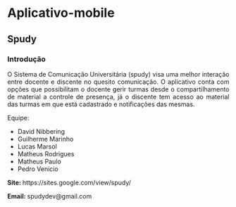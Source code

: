# Aplicativo-mobile

## Spudy
### Introdução
  <p align="justify">  O Sistema de Comunicação Universitária (spudy) visa uma melhor interação entre docente e discente no quesito comunicação. O aplicativo conta com opções que possibilitam o docente gerir turmas desde o compartilhamento de material a controle de presença, já o discente tem acesso ao material das turmas em que está cadastrado e notificações das mesmas.</p>
  
  
 Equipe:
  <ul>
  <li> David Nibbering </li>
  <li> Guilherme Marinho </li>
  <li> Lucas Marsol </li>
  <li> Matheus Rodrigues </li>
  <li> Matheus Paulo </li>
  <li> Pedro Venicio </li>
  </ul>


<p> 
  <strong> Site: </strong> https://sites.google.com/view/spudy/
</p>
<p>
  <strong> Email: </strong> spudydev@gmail.com
  </p>

